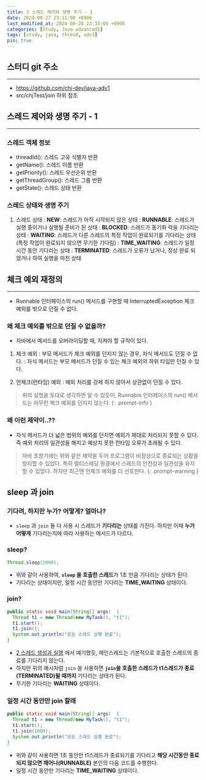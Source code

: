 ```yaml
---
title: 3 스레드 제어와 생명 주기 - 1
date: 2024-08-27 23:11:00 +0900
last_modified_at: 2024-08-28 23:33:00 +0900
categories: [Study, Java-advanced1]
tags: [study, java, thread, adv1]
pin: true
---
```


## 스터디 git 주소
<hr />

- <https://github.com/chj-dev/java-adv1>
- src/chjTest/join 하위 참조

## 스레드 제어와 생명 주기 - 1
<hr />

### 스레드 객체 정보

- threadId(): 스레드 고유 식별자 반환
- getName(): 스레드 이름 반환
- getPriority(): 스레드 우선순위 반환
- getThreadGroup(): 스레드 그룹 반환
- getState(): 스레드 상태 반환

### 스레드 상태와 생명 주기

1. 스레드 상태
: **NEW**: 스레드가 아직 시작되지 않은 상태
: **RUNNABLE**: 스레드가 실행 중이거나 실행될 준비가 된 상태
: **BLOCKED**: 스레드가 동기화 락을 기다리는 상태
: **WAITING**: 스레드가 다른 스레드의 특정 작업이 완료되기를 기다리는 상태 (특정 작업이 완료되지 않으면 무기한 기다림)
: **TIME_WAITING**: 스레드가 일정 시간 동안 기다리는 상태
: **TERMINATED**: 스레드가 오류가 났거나, 정상 완료 되었거나 하여 실행을 마친 상태

## 체크 예외 재정의
<hr />

- Runnable 인터페이스의 run() 메서드를 구현할 때 InterruptedException 체크 예외를 밖으로 던질 수 없다.

### 왜 체크 예외를 밖으로 던질 수 없을까?

- 자바에서 메서드를 오버라이딩할 때, 지켜야 할 규칙이 있다.

1. 체크 예외
: 부모 메서드가 체크 예외를 던지지 않는 경우, 자식 메서드도 던질 수 없다.
: 자식 메서드는 부모 메서드가 던질 수 있는 체크 예외의 하위 타입만 던질 수 있다.

2. 언체크(런타임) 예외
: 예외 처리를 강제 하지 않아서 상관없이 던질 수 있다.

> 위의 설명을 토대로 생각하면 알 수 있듯이, Runnable 인터페이스의 run() 메서드는 아무런 체크 예외를 던지지 않는다.
{: .prompt-info }

### 왜 이런 제약이..??

- 자식 메서드가 더 넓은 범위의 예외를 던지면 예외가 제대로 처리되지 못할 수 있다. 즉 예외 처리의 일관성을 해치고 예상치 못한 런타임 오류가 초래될 수 있다.

> 자바 초창기에는 위와 같은 제약을 두어 프로그램이 비정상으로 종료되는 상황을 방지할 수 있었다. 
> 특히 멀티스레딩 환경에서 스레드의 안전성과 일관성을 유지할 수 있었다.
> 하지만 최근엔 언체크 예외를 더 선호한다.
{: .prompt-warning }

## sleep 과 join

### 기다려, 하지만 누가? 어떻게? 얼마나?

- `sleep` 과 `join` 둘 다 사용 시 스레드가 **기다리는** 상태를 가진다. 하지만 이때 **누가 어떻게** 기다리는지에 따라 사용하는 메서드가 다르다.

### sleep?

```java
Thread.sleep(1000);
```
- 위와 같이 사용하여, **`sleep` 을 호출한 스레드**가 1초 만큼 기다리는 상태가 된다.
- 기다리는 상태이지만, 일정 시간 동안만 기다리는 **TIME_WAITING** 상태이다.

### join?

```java
public static void main(String[] args)  {
  Thread t1 = new Thread(new MyTask(), "t1");
  t1.start();
  t1.join();
  System.out.println("모든 스레드 실행 완료");
}
```

- [2 스레드 생성과 실행](https://chj-dev.github.io/posts/study-thread-2-2/#thread-%EA%B8%B0%EB%B3%B8-%EC%A7%80%EC%8B%9D) 에서 얘기했듯, 메인스레드는 기본적으로 호출한 스레드의 종료를 기다리지 않는다.
- 하지만 위의 예시처럼 `join` 을 사용하면 **`join`을 호출한 스레드가 t1스레드가 종료(TERMINATED)될 때까지** 기다리는 상태가 된다.
- 무기한 기다리는 **WAITING** 상태이다.

### 일정 시간 동안만 join 할래

```java
public static void main(String[] args)  {
  Thread t1 = new Thread(new MyTask(), "t1");
  t1.start();
  t1.join(1000);
  System.out.println("모든 스레드 실행 완료");
}
```

- 위와 같이 사용하면 1초 동안만 t1스레드가 종료되기를 기다리고 **해당 시간동안 종료되지 않으면 깨어나(RUNNABLE)** 본인의 다음 코드를 수행한다.
- 일정 시간 동안만 기다리는 **TIME_WAITING** 상태이다.
